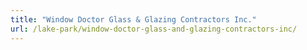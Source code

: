 ```yaml
---
title: "Window Doctor Glass & Glazing Contractors Inc."
url: /lake-park/window-doctor-glass-and-glazing-contractors-inc/
---
```

